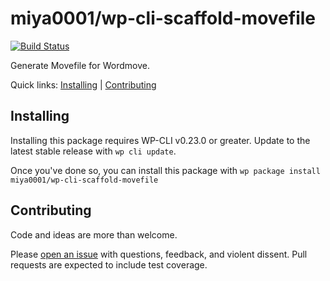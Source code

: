 # miya0001/wp-cli-scaffold-movefile

[![Build Status](https://travis-ci.org/miya0001/wp-cli-scaffold-movefile.svg?branch=master)](https://travis-ci.org/miya0001/wp-cli-scaffold-movefile)

Generate Movefile for Wordmove.

Quick links: [Installing](#installing) | [Contributing](#contributing)

## Installing

Installing this package requires WP-CLI v0.23.0 or greater. Update to the latest stable release with `wp cli update`.

Once you've done so, you can install this package with `wp package install miya0001/wp-cli-scaffold-movefile`

## Contributing

Code and ideas are more than welcome.

Please [open an issue](https://github.com/miya0001/wp-cli-scaffold-movefile/issues) with questions, feedback, and violent dissent. Pull requests are expected to include test coverage.
